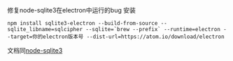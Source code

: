 修复node-sqlite3在electron中运行的bug
安装
```
npm install sqlite3-electron --build-from-source --sqlite_libname=sqlcipher --sqlite=`brew --prefix` --runtime=electron --target=你的electron版本号 --dist-url=https://atom.io/download/electron
```

文档同[node-sqlite3](https://github.com/mapbox/node-sqlite3)